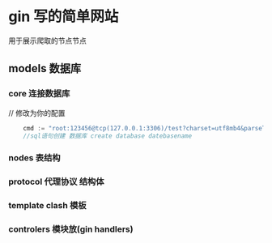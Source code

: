 # gin 写的简单网站
用于展示爬取的节点节点

## models 数据库
### core 连接数据库
// 修改为你的配置
```go
	cmd := "root:123456@tcp(127.0.0.1:3306)/test?charset=utf8mb4&parseTime=True&loc=Local" //改为自己的配置 root:123456对应用户和密码 test对应数据库名
    //sql语句创建 数据库 create database datebasename
```
### nodes 表结构

### protocol 代理协议 结构体

### template clash 模板

### controlers 模块放(gin handlers)

